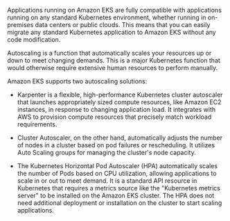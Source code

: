 Applications running on Amazon EKS are fully compatible with applications running on any standard Kubernetes environment, whether running in on-premises data centers or public clouds. This means that you can easily migrate any standard Kubernetes application to Amazon EKS without any code modification.

Autoscaling is a function that automatically scales your resources up or down to meet changing demands. This is a major Kubernetes function that would otherwise require extensive human resources to perform manually.

Amazon EKS supports two autoscaling solutions:

* Karpenter is a flexible, high-performance Kubernetes cluster autoscaler that launches appropriately sized compute resources, like Amazon EC2 instances, in response to changing application load. It integrates with AWS to provision compute resources that precisely match workload requirements.

* Cluster Autoscaler, on the other hand, automatically adjusts the number of nodes in a cluster based on pod failures or rescheduling. It utilizes Auto Scaling groups for managing the cluster's node capacity.


* The Kubernetes Horizontal Pod Autoscaler (HPA) automatically scales the number of Pods based on CPU utilization, allowing applications to scale in or out to meet demand. It is a standard API resource in Kubernetes that requires a metrics source like the "Kubernetes metrics server" to be installed on the Amazon EKS cluster. The HPA does not need additional deployment or installation on the cluster to start scaling applications.

